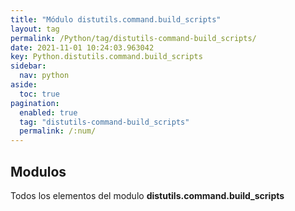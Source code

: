 ```yaml
---
title: "Módulo distutils.command.build_scripts"
layout: tag
permalink: /Python/tag/distutils-command-build_scripts/
date: 2021-11-01 10:24:03.963042
key: Python.distutils.command.build_scripts
sidebar: 
  nav: python
aside: 
  toc: true
pagination: 
  enabled: true
  tag: "distutils-command-build_scripts"
  permalink: /:num/
---
```


<h2>Modulos</h2>
Todos los elementos del modulo <strong>distutils.command.build_scripts</strong>
